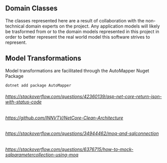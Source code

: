 ## Domain Classes

The classes represented here are a result of collaboration with the non-technical domain experts on the project. Any application models will likely be trasformed from or to the domain models represented in this project in order to better represent the real world model this software strives to represent.

## Model Transformations

Model transformations are facilitated through the AutoMapper Nuget Package

    dotnet add package AutoMapper


###### https://stackoverflow.com/questions/42360139/asp-net-core-return-json-with-status-code
###### https://github.com/INNVTV/NetCore-Clean-Architecture
###### https://stackoverflow.com/questions/34944462/moq-and-sqlconnection
###### https://stackoverflow.com/questions/6376715/how-to-mock-sqlparametercollection-using-moq 